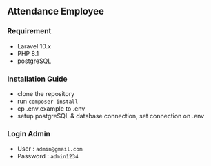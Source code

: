 ## Attendance Employee

### Requirement
- Laravel 10.x
- PHP 8.1
- postgreSQL

### Installation Guide
- clone the repository
- run `composer install`
- cp .env.example to .env
- setup postgreSQL & database connection, set connection on .env

### Login Admin
- User : `admin@gmail.com`
- Password : `admin1234`
